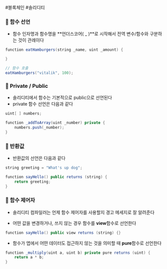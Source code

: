 #블록체인 #솔리디티 
### 📌 함수 선언
+ 함수 인자명과 함수명을 **언더스코어( _ )**로 시작해서 전역 변수/함수와 구분하는 것이 관례이다

``` Java
function eatHamburgers(string _name, uint _amount) { 

}

// 함수 호출
eatHamburgers("vitalik", 100);
```

### 📌 Private / Public
+ 솔리디티에서 함수는 기본적으로 public으로 선언된다
+ private 함수 선언은 다음과 같다

``` Java
uint[ ] numbers; 

function _addToArray(uint _number) private { 
	numbers.push(_number);
}
```

### 📌 반환값
+ 반환값의 선언은 다음과 같다
```Java
string greeting = "What's up dog";

function sayHello() public returns (string) {
	return greeting;
}
```

### 📌 함수 제어자
+ 솔리디티 컴파일러는 언제 함수 제어자를 사용할지 경고 메세지로 잘 알려준다

+ 어떤 값을 변경하거나, 쓰지 않는 경우 함수를 **view**함수로 선언한다
```Java
function sayHello() public view returns (string) {}
```

+ 함수가 앱에서 어떤 데이터도 접근하지 않는 것을 의미할 때 **pure**함수로 선언한다
```Java
function _multiply(uint a, uint b) private pure returns (uint) {
	return a * b;
}
```